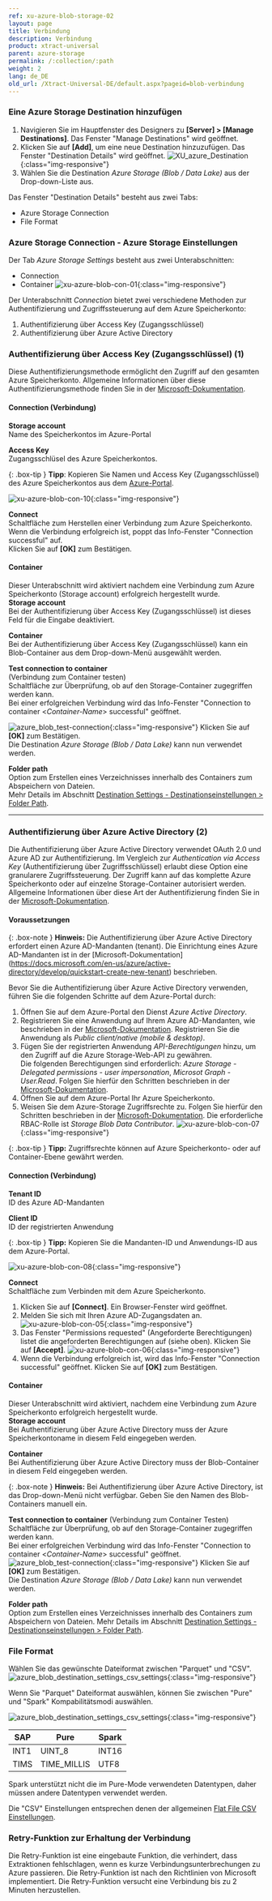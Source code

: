 ```yaml
---
ref: xu-azure-blob-storage-02
layout: page
title: Verbindung
description: Verbindung
product: xtract-universal
parent: azure-storage
permalink: /:collection/:path
weight: 2
lang: de_DE
old_url: /Xtract-Universal-DE/default.aspx?pageid=blob-verbindung
---
```



### Eine Azure Storage Destination hinzufügen
1. Navigieren Sie im Hauptfenster des Designers zu **[Server] > [Manage Destinations]**. Das Fenster "Manage Destinations" wird geöffnet.
2. Klicken Sie auf **[Add]**, um eine neue Destination hinzuzufügen. Das Fenster "Destination Details" wird geöffnet.
![XU_azure_Destination](/img/content/add-select-destination.png){:class="img-responsive"}
3. Wählen Sie die Destination *Azure Storage (Blob / Data Lake)* aus der Drop-down-Liste aus.

Das Fenster "Destination Details" besteht aus zwei Tabs:
- Azure Storage Connection
- File Format

### Azure Storage Connection -  Azure Storage Einstellungen
Der Tab *Azure Storage Settings* besteht aus zwei Unterabschnitten:
- Connection 
- Container
![xu-azure-blob-con-01](/img/content/xu-azure-blob-con-01_.png){:class="img-responsive"}

Der Unterabschnitt *Connection* bietet zwei verschiedene Methoden zur Authentifizierung und Zugriffssteuerung auf dem Azure Speicherkonto:

1. Authentifizierung über Access Key (Zugangsschlüssel)
2. Authentifizierung über Azure Active Directory  

### Authentifizierung über Access Key (Zugangsschlüssel) (1)

Diese Authentifizierungsmethode ermöglicht den Zugriff auf den gesamten Azure Speicherkonto. Allgemeine Informationen über diese Authentifizierungsmethode finden Sie in der [Microsoft-Dokumentation](https://docs.microsoft.com/en-us/azure/storage/common/storage-account-keys-manage).

#### Connection (Verbindung)
**Storage account**<br>
Name des Speicherkontos im Azure-Portal

**Access Key**<br>
Zugangsschlüsel des Azure Speicherkontos.  


{: .box-tip }
**Tipp**: Kopieren Sie Namen und Access Key (Zugangsschlüssel) des Azure Speicherkontos aus dem [Azure-Portal](https://docs.microsoft.com/en-us/azure/storage/common/storage-account-keys-manage?toc=/azure/storage/blobs/toc.json#view-access-keys-and-connection-string).

![xu-azure-blob-con-10](/img/content/xu-azure-blob-con-10.png){:class="img-responsive"}

**Connect**<br>
Schaltfläche zum Herstellen einer Verbindung zum Azure Speicherkonto.<br>
Wenn die Verbindung erfolgreich ist, poppt das Info-Fenster "Connection successful" auf.<br> 
Klicken Sie auf **[OK]** zum Bestätigen.

#### Container
Dieser Unterabschnitt wird aktiviert nachdem eine Verbindung zum Azure Speicherkonto (Storage account) erfolgreich hergestellt wurde.<br>
**Storage account** <br>
Bei der Authentifizierung über Access Key (Zugangsschlüssel) ist dieses Feld für die Eingabe deaktiviert.

**Container**<br>
Bei der Authentifizierung  über Access Key (Zugangsschlüssel) kann ein Blob-Container aus dem Drop-down-Menü ausgewählt werden.

**Test connection to container** <br>
(Verbindung zum Container testen)<br>
Schaltfläche zur Überprüfung, ob auf den Storage-Container zugegriffen werden kann. <br>
Bei einer erfolgreichen Verbindung wird das Info-Fenster "Connection to container <*Container-Name*> successful" geöffnet. <br>

![azure_blob_test-connection](/img/content/xu-azure-blob-con-09.png){:class="img-responsive"}
Klicken Sie auf **[OK]** zum Bestätigen. <br>
Die Destination *Azure Storage (Blob / Data Lake)* kann nun verwendet werden.

**Folder path**<br>
Option zum Erstellen eines Verzeichnisses innerhalb des Containers zum Abspeichern von Dateien. <br>
Mehr Details im Abschnitt [Destination Settings - Destinationseinstellungen > Folder Path](./blob-einstellungen#destination-settings---destinationseinstellungen).

*****************

### Authentifizierung über Azure Active Directory  (2)
Die Authentifizierung über Azure Active Directory verwendet OAuth 2.0 und Azure AD zur Authentifizierung.
Im Vergleich zur *Authentication via Access Key* (Authentifizierung über Zugriffsschlüssel) erlaubt diese Option eine granularere Zugriffssteuerung.
Der Zugriff kann auf das komplette Azure Speicherkonto oder auf einzelne Storage-Container autorisiert werden. Allgemeine Informationen über diese Art der Authentifizierung finden Sie in der [Microsoft-Dokumentation](https://docs.microsoft.com/en-us/azure/storage/common/storage-auth-aad-app).

#### Voraussetzungen 

{: .box-note }
**Hinweis:** Die Authentifizierung über Azure Active Directory erfordert einen Azure AD-Mandanten (tenant). Die Einrichtung eines Azure AD-Mandanten ist in der [Microsoft-Dokumentation] (https://docs.microsoft.com/en-us/azure/active-directory/develop/quickstart-create-new-tenant) beschrieben. 

Bevor Sie die Authentifizierung über Azure Active Directory verwenden, führen Sie die folgenden Schritte auf dem Azure-Portal durch:
1. Öffnen Sie auf dem Azure-Portal den Dienst *Azure Active Directory*.
2. Registrieren Sie eine Anwendung auf Ihrem Azure AD-Mandanten, wie beschrieben in der [Microsoft-Dokumentation](https://docs.microsoft.com/en-us/azure/storage/common/storage-auth-aad-app#register-your-application-with-an-azure-ad-tenant). Registrieren Sie die Anwendung als *Public client/native (mobile & desktop)*.
3. Fügen Sie der registrierten Anwendung *API-Berechtigungen* hinzu, um den Zugriff auf die Azure Storage-Web-API zu gewähren.<br> 
Die folgenden Berechtigungen sind erforderlich: *Azure Storage - Delegated permissions - user impersonation*, *Microsot Graph - User.Read*. Folgen Sie hierfür den Schritten beschrieben in der [Microsoft-Dokumentation](https://docs.microsoft.com/en-us/azure/storage/common/storage-auth-aad-app#grant-your-registered-app-permissions-to-azure-storage).
4. Öffnen Sie auf dem Azure-Portal Ihr Azure Speicherkonto.
5. Weisen Sie dem Azure-Storage Zugriffsrechte zu. Folgen Sie hierfür den Schritten beschrieben in der [Microsoft-Dokumentation](https://docs.microsoft.com/en-us/azure/storage/common/storage-auth-aad-rbac-portal#assign-rbac-roles-using-the-azure-portal). Die erforderliche RBAC-Rolle ist *Storage Blob Data Contributor*.
![xu-azure-blob-con-07](/img/content/xu-azure-blob-con-07.png){:class="img-responsive"}

{: .box-tip }
**Tipp:** Zugriffsrechte können auf Azure Speicherkonto- oder auf Container-Ebene gewährt werden. 

#### Connection (Verbindung)
**Tenant ID**<br>
ID des Azure AD-Mandanten

**Client ID**<br>
ID der registrierten Anwendung

{: .box-tip }
**Tipp:** Kopieren Sie die Mandanten-ID und Anwendungs-ID aus dem Azure-Portal.

![xu-azure-blob-con-08](/img/content/xu-azure-blob-con-08.png){:class="img-responsive"}


**Connect**<br>
Schaltfläche zum Verbinden mit dem Azure Speicherkonto.<br>
1. Klicken Sie auf **[Connect]**. Ein Browser-Fenster wird geöffnet.
2. Melden Sie sich mit Ihren Azure AD-Zugangsdaten an.
![xu-azure-blob-con-05](/img/content/xu-azure-blob-con-05.png){:class="img-responsive"}
3. Das Fenster "Permissions requested" (Angeforderte Berechtigungen) listet die angeforderten Berechtigungen auf (siehe oben). Klicken Sie auf **[Accept]**.
![xu-azure-blob-con-06](/img/content/xu-azure-blob-con-06.png){:class="img-responsive"}
4. Wenn die Verbindung erfolgreich ist, wird das Info-Fenster "Connection successful" geöffnet. Klicken Sie auf **[OK]** zum Bestätigen. <br>


#### Container
Dieser Unterabschnitt wird aktiviert, nachdem eine Verbindung zum Azure Speicherkonto erfolgreich hergestellt wurde.<br>
**Storage account** <br>
Bei Authentifizierung über Azure Active Directory muss der Azure Speicherkontoname in diesem Feld eingegeben werden.

**Container**<br>
Bei Authentifizierung über Azure Active Directory muss der Blob-Container in diesem Feld eingegeben werden.

{: .box-note }
**Hinweis:** Bei Authentifizierung über Azure Active Directory, ist das Drop-down-Menü nicht verfügbar.
Geben Sie den Namen des Blob-Containers manuell ein.

**Test connection to container** (Verbindung zum Container Testen)<br>
Schaltfläche zur Überprüfung, ob auf den Storage-Container zugegriffen werden kann. <br>
Bei einer erfolgreichen Verbindung wird das Info-Fenster "Connection to container <*Container-Name*> successful" geöffnet. <br>
![azure_blob_test-connection](/img/content/xu-azure-blob-con-09.png){:class="img-responsive"}
Klicken Sie auf **[OK]** zum Bestätigen. <br>
Die Destination *Azure Storage (Blob / Data Lake)* kann nun verwendet werden.

**Folder path** <br>
Option zum Erstellen eines Verzeichnisses innerhalb des Containers zum Abspeichern von Dateien. Mehr Details im Abschnitt [Destination Settings - Destinationseinstellungen > Folder Path](./blob-einstellungen#destination-settings---destinationseinstellungen).


### File Format 
Wählen Sie das gewünschte Dateiformat zwischen "Parquet" und "CSV".
![azure_blob_destination_settings_csv_settings](/img/content/xu/xu-azure-blob-con-04.png){:class="img-responsive"}

Wenn Sie "Parquet" Dateiformat auswählen, können Sie zwischen "Pure" und "Spark" Kompabilitätsmodi auswählen.

![azure_blob_destination_settings_csv_settings](/img/content/xu/xu-azure-blob-con-05.png){:class="img-responsive"}

| SAP | Pure | Spark |
|------|-------------|-------|
| INT1 | UINT_8 | INT16 |
| TIMS | TIME_MILLIS | UTF8 |

Spark unterstützt nicht die im Pure-Mode verwendeten Datentypen, daher müssen andere Datentypen verwendet werden.

Die "CSV" Einstellungen entsprechen denen der allgemeinen [Flat File CSV Einstellungen](../csv-flat-file).

### Retry-Funktion zur Erhaltung der Verbindung

Die Retry-Funktion ist eine eingebaute Funktion, die verhindert, dass Extraktionen fehlschlagen, wenn es kurze Verbindungsunterbrechungen zu Azure passieren.
Die Retry-Funktion ist nach den Richtlinien von Microsoft implementiert. Die Retry-Funktion versucht eine Verbindung bis zu 2 Minuten herzustellen.

 
